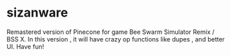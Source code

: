 # sizanware
Remastered version of Pinecone for game Bee Swarm Simulator Remix / BSS X. In this version , it will have crazy op functions like dupes , and better UI. Have fun!
